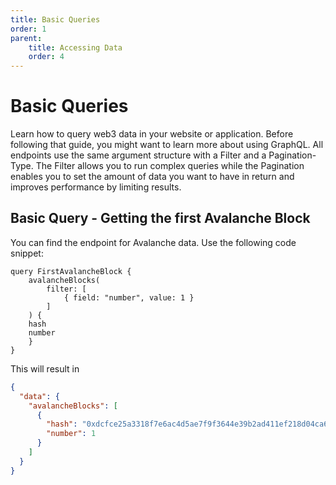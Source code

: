 ```yaml
---
title: Basic Queries
order: 1
parent:
    title: Accessing Data
    order: 4
---
```


# Basic Queries

Learn how to query web3 data in your website or application. Before following that guide, you might want to learn more
about using GraphQL. All endpoints use the same argument structure with a Filter and a Pagination-Type. The Filter
allows you to run complex queries while the Pagination enables you to set the amount of data you want to have in return
and improves performance by limiting results. 
## Basic Query - Getting the first Avalanche Block 
You can find the endpoint for Avalanche data. Use the following code snippet:

```
query FirstAvalancheBlock {
    avalancheBlocks(
        filter: [
            { field: "number", value: 1 }
        ]
    ) {
    hash
    number
    }
}
```

This will result in

```json
{
  "data": {
    "avalancheBlocks": [
      {
        "hash": "0xdcfce25a3318f7e6ac4d5ae7f9f3644e39b2ad411ef218d04ca65fec4a1bf737",
        "number": 1
      }
    ]
  }
}
```
